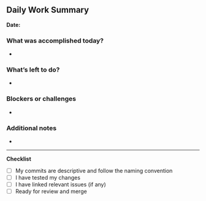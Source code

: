 ## Daily Work Summary

**Date:** <!-- e.g. 2025-09-08 -->

### What was accomplished today?
- <!-- Bullet points of completed work -->

### What’s left to do?
- <!-- Bullet points of remaining tasks or next steps -->

### Blockers or challenges
- <!-- List any issues, blockers, or challenges encountered -->

### Additional notes
- <!-- Any other context, links, or comments -->

---

**Checklist**
- [ ] My commits are descriptive and follow the naming convention
- [ ] I have tested my changes
- [ ] I have linked relevant issues (if any)
- [ ] Ready for review and merge